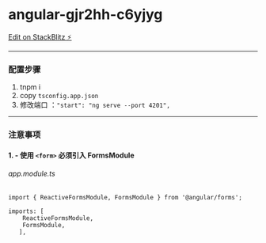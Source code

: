 # angular-gjr2hh-c6yjyg

[Edit on StackBlitz ⚡️](https://stackblitz.com/edit/angular-gjr2hh-c6yjyg)

---

### 配置步骤
1. tnpm i
2. copy `tsconfig.app.json`
3. 修改端口 ：`"start": "ng serve --port 4201",`

---

### 注意事项

#### 1. - 使用 `<form>` 必须引入 FormsModule

###### app.module.ts
```
import { ReactiveFormsModule, FormsModule } from '@angular/forms';

imports: [
    ReactiveFormsModule,
    FormsModule,
   ],

```